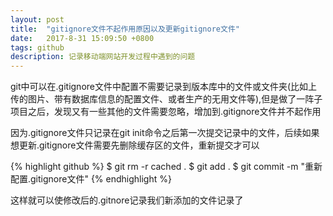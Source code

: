 ```yaml
---
layout: post
title:  "gitignore文件不起作用原因以及更新gitignore文件"
date:   2017-8-31 15:09:50 +0800
tags: github
description: 记录移动端网站开发过程中遇到的问题
---
```


git中可以在.gitignore文件中配置不需要记录到版本库中的文件或文件夹(比如上传的图片、带有数据库信息的配置文件、或者生产的无用文件等),但是做了一阵子项目之后，发现又有一些其他的文件需要忽略，增加到.gitignore文件并不起作用

因为.gitignore文件只记录在git init命令之后第一次提交记录中的文件，后续如果想更新.gitignore文件需要先删除缓存区的文件，重新提交才可以

{% highlight github %}
$ git rm -r cached .
$ git add .
$ git commit -m "重新配置.gitignore文件"
{% endhighlight %}

这样就可以使修改后的.gitnore记录我们新添加的文件记录了